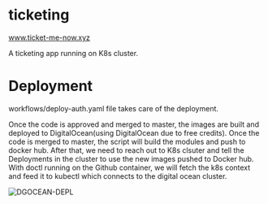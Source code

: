 # ticketing

www.ticket-me-now.xyz

A ticketing app running on K8s cluster. 





# Deployment

workflows/deploy-auth.yaml file takes care of the deployment. 

Once the code is approved and merged to master, the images are built and deployed to DigitalOcean(using DigitalOcean due to free credits).
Once the code is merged to master, the script will build the modules and push to docker hub. After that, we need to reach out to K8s clsuter and tell the Deployments in the cluster to use the new images pushed to Docker hub.
With doctl running on the Github container, we will fetch the k8s context and feed it to kubectl which connects to the digital ocean cluster. 

![DGOCEAN-DEPL](https://user-images.githubusercontent.com/17296281/99703622-3b638580-2a8f-11eb-9001-2faed989188c.png)
